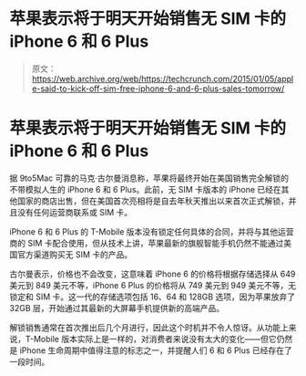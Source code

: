 # 苹果表示将于明天开始销售无 SIM 卡的 iPhone 6 和 6 Plus 

> 原文：<https://web.archive.org/web/https://techcrunch.com/2015/01/05/apple-said-to-kick-off-sim-free-iphone-6-and-6-plus-sales-tomorrow/>

# 苹果表示将于明天开始销售无 SIM 卡的 iPhone 6 和 6 Plus

据 9to5Mac 可靠的马克·古尔曼消息称，苹果将最终开始在美国销售完全解锁的不带模拟人生的 iPhone 6 和 6 Plus。此前，无 SIM 卡版本的 iPhone 已经在其他国家的商店出售，但在美国首次亮相将是自去年秋天推出以来首次正式解锁，并且没有任何运营商联系或 SIM 卡。

iPhone 6 和 6 Plus 的 T-Mobile 版本没有锁定任何具体的合同，并将与其他运营商的 SIM 卡配合使用，但从技术上讲，苹果最新的旗舰智能手机仍然不能通过美国官方渠道购买无 SIM 卡的产品。

古尔曼表示，价格也不会改变，这意味着 iPhone 6 的价格将根据存储选择从 649 美元到 849 美元不等，iPhone 6 Plus 的价格将从 749 美元到 949 美元不等，无锁定和 SIM 卡。这一代的存储选项包括 16、64 和 128GB 选项，因为苹果放弃了 32GB 层，开始通过其最新的大屏幕手机提供新的高端产品。

解锁销售通常在首次推出后几个月进行，因此这个时机并不令人惊讶。从功能上来说，T-Mobile 版本实际上是一样的，对消费者来说没有太大的变化——但它仍然是 iPhone 生命周期中值得注意的标志之一，并提醒人们 6 和 6 Plus 已经存在了一段时间。